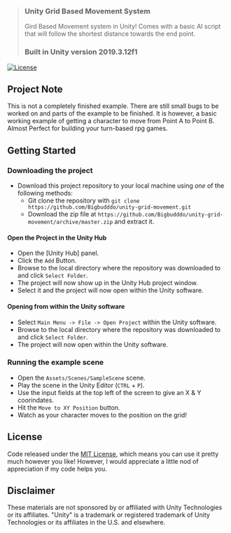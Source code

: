 > ### Unity Grid Based Movement System
> Gird Based Movement system in Unity! Comes with a basic AI script that will follow the shortest distance towards the end point.
> ### Built in Unity version 2019.3.12f1 

[![License][License-Badge]][License]

## Project Note

This is not a completely finished example. There are still small bugs to be worked on and parts of the example to be finished. It is however, a basic working example of getting a character to move from Point A to Point B. Almost Perfect for building your turn-based rpg games.

## Getting Started

### Downloading the project

* Download this project repository to your local machine using *one* of the following methods:
  * Git clone the repository with `git clone https://github.com/Bigbudddo/unity-grid-movement.git`
  * Download the zip file at `https://github.com/Bigbudddo/unity-grid-movement/archive/master.zip` and extract it.

#### Open the Project in the Unity Hub

* Open the [Unity Hub] panel.
* Click the `Add` Button.
* Browse to the local directory where the repository was downloaded to and click `Select Folder`.
* The project will now show up in the Unity Hub project window.
* Select it and the project will now open within the Unity software.

#### Opening from within the Unity software

* Select `Main Menu -> File -> Open Project` within the Unity software.
* Browse to the local directory where the repository was downloaded to and click `Select Folder`.
* The project will now open within the Unity software.

### Running the example scene

* Open the `Assets/Scenes/SampleScene` scene.
* Play the scene in the Unity Editor (`CTRL` + `P`).
* Use the input fields at the top left of the screen to give an X & Y coorindates.
* Hit the `Move to XY Position` button.
* Watch as your character moves to the position on the grid!

## License

Code released under the [MIT License][License], which means you can use it pretty much however you like! However, I would appreciate a little nod of appreciation if my code helps you.

## Disclaimer

These materials are not sponsored by or affiliated with Unity Technologies or its affiliates. "Unity" is a trademark or registered trademark of Unity Technologies or its affiliates in the U.S. and elsewhere.

[License]: LICENSE
[License-Badge]: https://img.shields.io/github/license/ExtendRealityLtd/VRTK.svg